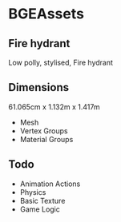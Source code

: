 # BGEAssets
## Fire hydrant

Low polly, stylised, Fire hydrant


## Dimensions
61.065cm x 1.132m x 1.417m

* Mesh
* Vertex Groups
* Material Groups


## Todo
* Animation Actions
* Physics
* Basic Texture
* Game Logic

